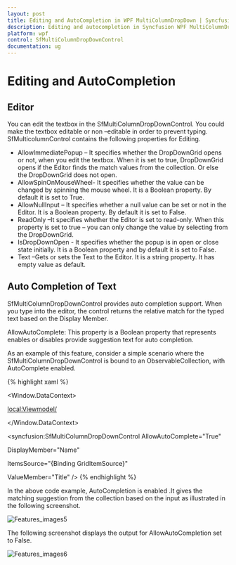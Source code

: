 ```yaml
---
layout: post
title: Editing and AutoCompletion in WPF MultiColumnDropDown | Syncfusion
description: Editing and autocompletion in Syncfusion WPF MultiColumnDropDown (SfMultiColumnDropDownControl), its elements and more.
platform: wpf
control: SfMultiColumnDropDownControl
documentation: ug
---
```


# Editing and AutoCompletion

## Editor

You can edit the textbox in the SfMultiColumnDropDownControl. You could make the textbox editable or non –editable in order to prevent typing. SfMulticolumnControl contains the following properties for Editing.

* AllowImmediatePopup – It specifies whether the DropDownGrid opens or not, when you edit the textbox. When it is set to true, DropDownGrid opens if the Editor finds the match values from the collection. Or else the DropDownGrid does not open.
* AllowSpinOnMouseWheel- It specifies whether the value can be changed by spinning the mouse wheel. It is a Boolean property. By default it is set to True.
* AllowNullInput – It specifies whether a null value can be set or not in the Editor. It is a Boolean property. By default it is set to False.
* ReadOnly –It specifies whether the Editor is set to read-only. When this property is set to true – you can only change the value by selecting from the DropDownGrid.
* IsDropDownOpen - It specifies whether the popup is in open or close state initially. It is a Boolean property and by default it is set to False.
* Text –Gets or sets the Text to the Editor. It is a string property. It has empty value as default.

## Auto Completion of Text

SfMultiColumnDropDownControl provides auto completion support. When you type into the editor, the control returns the relative match for the typed text based on the Display Member.

AllowAutoComplete: This property is a Boolean property that represents enables or disables provide suggestion text for auto completion.

As an example of this feature, consider a simple scenario where the SfMultiColumnDropDownControl is bound to an ObservableCollection, with AutoComplete enabled.

{% highlight xaml %}



<Window.DataContext>

  <local:Viewmodel/>

</Window.DataContext>



<syncfusion:SfMultiColumnDropDownControl AllowAutoComplete="True"

DisplayMember="Name"    

ItemsSource="{Binding GridItemSource}"

ValueMember="Title" />
{% endhighlight %}

In the above code example, AutoCompletion is enabled .It gives the matching suggestion from the collection based on the input as illustrated in the following screenshot.

![Features_images5](Features_images/Features_img5.png)


The following screenshot displays the output for AllowAutoCompletion set to False.

![Features_images6](Features_images/Features_img6.png)




